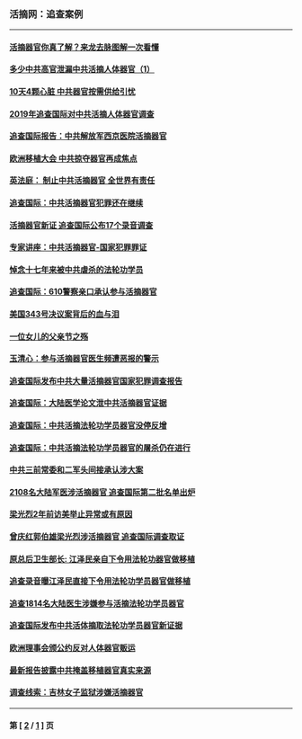### 活摘网：追查案例
---
#### [活摘器官你真了解？来龙去脉图解一次看懂](../../pages/nf5880/n13013820.md?12030430) 
#### [多少中共高官泄漏中共活摘人体器官（1）](../../pages/nf5880/n12671234.md?12030430) 
#### [10天4颗心脏 中共器官按需供给引忧](../../pages/nf5880/n12326366.md?12030430) 
#### [2019年追查国际对中共活摘人体器官调查](../../pages/nf5880/n11917733.md?12030430) 
#### [追查国际报告：中共解放军西京医院活摘器官](../../pages/nf5880/n11838359.md?12030430) 
#### [欧洲移植大会 中共掠夺器官再成焦点](../../pages/nf5880/n11538883.md?12030430) 
#### [英法庭： 制止中共活摘器官 全世界有责任](../../pages/nf5880/n11330691.md?12030430) 
#### [追查国际：中共活摘器官犯罪还在继续](../../pages/nf5880/n11218301.md?12030430) 
#### [活摘器官新证 追查国际公布17个录音调查](../../pages/nf5880/n10897744.md?12030430) 
#### [专家讲座：中共活摘器官-国家犯罪罪证](../../pages/nf5880/n8828153.md?12030430) 
#### [悼念十七年来被中共虐杀的法轮功学员](../../pages/nf5880/n8124823.md?12030430) 
#### [追查国际：610警察亲口承认参与活摘器官](../../pages/nf5880/n8109067.md?12030430) 
#### [美国343号决议案背后的血与泪](../../pages/nf5880/n8020684.md?12030430) 
#### [一位女儿的父亲节之殇](../../pages/nf5880/n8014122.md?12030430) 
#### [玉清心：参与活摘器官医生频遭恶报的警示](../../pages/nf5880/n4637546.md?12030430) 
#### [追查国际发布中共大量活摘器官国家犯罪调查报告](../../pages/nf5880/n4613428.md?12030430) 
#### [追查国际：大陆医学论文泄中共活摘器官证据](../../pages/nf5880/n4608794.md?12030430) 
#### [追查国际：中共活摘法轮功学员器官没停反增](../../pages/nf5880/n4584075.md?12030430) 
#### [追查国际：中共活摘法轮功学员器官的屠杀仍在进行](../../pages/nf5880/n4299154.md?12030430) 
#### [中共三前常委和二军头间接承认涉大案](../../pages/nf5880/n4286244.md?12030430) 
#### [2108名大陆军医涉活摘器官 追查国际第二批名单出炉](../../pages/nf5880/n4284769.md?12030430) 
#### [梁光烈2年前访美举止异常或有原因](../../pages/nf5880/n4279686.md?12030430) 
#### [曾庆红郭伯雄梁光烈涉活摘器官 追查国际调查取证](../../pages/nf5880/n4278462.md?12030430) 
#### [原总后卫生部长: 江泽民亲自下令用法轮功器官做移植](../../pages/nf5880/n4263864.md?12030430) 
#### [追查录音曝江泽民直接下令用法轮功学员器官做移植](../../pages/nf5880/n4261268.md?12030430) 
#### [追查1814名大陆医生涉嫌参与活摘法轮功学员器官](../../pages/nf5880/n4259055.md?12030430) 
#### [追查国际发布中共活体摘取法轮功学员器官新证据](../../pages/nf5880/n4258255.md?12030430) 
#### [欧洲理事会颁公约反对人体器官贩运](../../pages/nf5880/n4206955.md?12030430) 
#### [最新报告披露中共掩盖移植器官真实来源](../../pages/nf5880/n4140084.md?12030430) 
#### [调查线索：吉林女子监狱涉嫌活摘器官](../../pages/nf5880/n4044366.md?12030430) 

---
#### 第 [ [2](./2.md?12030430) / [1](./1.md?12030430) ] 页
